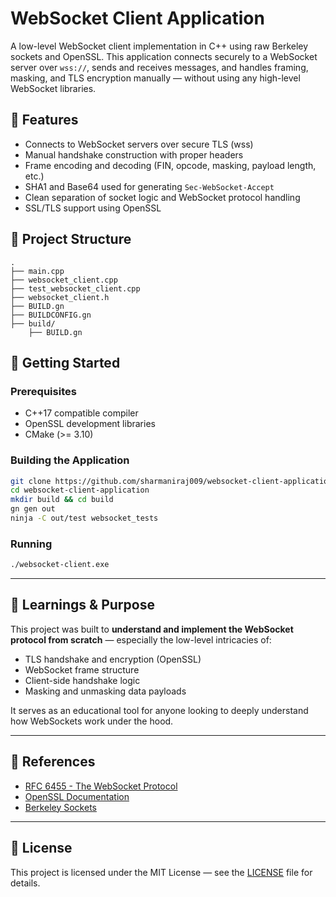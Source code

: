 


# WebSocket Client Application

A low-level WebSocket client implementation in C++ using raw Berkeley sockets and OpenSSL. This application connects securely to a WebSocket server over `wss://`, sends and receives messages, and handles framing, masking, and TLS encryption manually — without using any high-level WebSocket libraries.

## 🔧 Features

* Connects to WebSocket servers over secure TLS (wss)
* Manual handshake construction with proper headers
* Frame encoding and decoding (FIN, opcode, masking, payload length, etc.)
* SHA1 and Base64 used for generating `Sec-WebSocket-Accept`
* Clean separation of socket logic and WebSocket protocol handling
* SSL/TLS support using OpenSSL

## 📁 Project Structure

```
.
├── main.cpp
├── websocket_client.cpp
├── test_websocket_client.cpp
├── websocket_client.h
├── BUILD.gn
├── BUILDCONFIG.gn
├── build/
    ├── BUILD.gn

```

## 🚀 Getting Started

### Prerequisites

* C++17 compatible compiler
* OpenSSL development libraries
* CMake (>= 3.10)

### Building the Application

```bash
git clone https://github.com/sharmaniraj009/websocket-client-application.git
cd websocket-client-application
mkdir build && cd build
gn gen out
ninja -C out/test websocket_tests

```

### Running

```bash
./websocket-client.exe
```



---

## 🧠 Learnings & Purpose

This project was built to **understand and implement the WebSocket protocol from scratch** — especially the low-level intricacies of:

* TLS handshake and encryption (OpenSSL)
* WebSocket frame structure
* Client-side handshake logic
* Masking and unmasking data payloads

It serves as an educational tool for anyone looking to deeply understand how WebSockets work under the hood.

---

## 📜 References

* [RFC 6455 - The WebSocket Protocol](https://datatracker.ietf.org/doc/html/rfc6455)
* [OpenSSL Documentation](https://www.openssl.org/docs/)
* [Berkeley Sockets](https://beej.us/guide/bgnet/)

---



## 📄 License

This project is licensed under the MIT License — see the [LICENSE](LICENSE) file for details.

